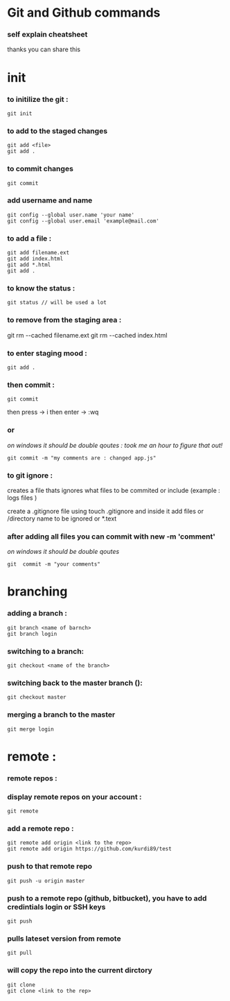# Git and Github commands 
### self explain cheatsheet

thanks you can share this 


# init
### to initilize the git :
```
git init
```
### to add to the staged changes
```
git add <file>
git add . 
```

### to commit changes
```
git commit
```

### add username and name 
```
git config --global user.name 'your name'
git config --global user.email 'example@mail.com'
```

### to add a file : 
```
git add filename.ext
git add index.html
git add *.html
git add .
```

### to know the status : 
```
git status // will be used a lot 
```

### to remove from the staging area : 
git rm --cached filename.ext
git rm --cached index.html


### to enter staging mood : 
```
git add . 
```
### then commit : 
```
git commit 
```
then press  -> i 
then enter -> :wq


### or 
*on windows it should be double qoutes : took me an hour to figure that out!*
```
git commit -m "my comments are : changed app.js"
```
### to git ignore : 
creates a file thats ignores what files to be commited or include (example : logs files )

create a .gitignore file using touch .gitignore and inside it add files or /directory name to be ignored  or *.text

### after adding all files you can commit with new -m 'comment'
*on windows it should be double qoutes*
```
git  commit -m "your comments"
```


# branching
### adding a branch : 
```
git branch <name of barnch>
git branch login
```

### switching to a branch: 
```
git checkout <name of the branch>
```
### switching back to the master branch ():
```
git checkout master
```

### merging a branch to the master 
```
git merge login
```



# remote : 
### remote repos : 
### display remote repos on your account : 
```
git remote 
```


### add a remote repo :
```
git remote add origin <link to the repo>
git remote add origin https://github.com/kurdi89/test
```
### push to that remote repo
```
git push -u origin master
```


### push to a remote repo (github, bitbucket), you have to add credintials login or SSH keys 
```
git push 
```


### pulls lateset version from remote
```
git pull 
```

### will copy the repo into the current dirctory
```
git clone
git clone <link to the rep>
```